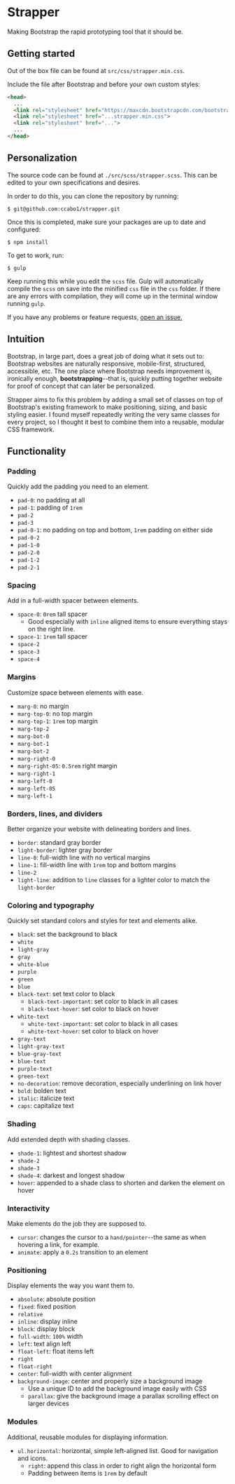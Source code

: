 # Strapper
Making Bootstrap the rapid prototyping tool that it should be.

## Getting started
Out of the box file can be found at `src/css/strapper.min.css`.

Include the file after Bootstrap and before your own custom styles:
```html
<head>
  ...
  <link rel="stylesheet" href="https://maxcdn.bootstrapcdn.com/bootstrap/4.0.0-alpha.6/css/bootstrap.min.css" integrity="sha384-rwoIResjU2yc3z8GV/NPeZWAv56rSmLldC3R/AZzGRnGxQQKnKkoFVhFQhNUwEyJ" crossorigin="anonymous">
  <link rel="stylesheet" href="...strapper.min.css">
  <link rel="stylesheet" href="...">
  ...
</head>
```

## Personalization
The source code can be found at `./src/scss/strapper.scss`. This can be edited to your own specifications and desires.

In order to do this, you can clone the repository by running:
```
$ git@github.com:ccabo1/strapper.git
```
Once this is completed, make sure your packages are up to date and configured:
```
$ npm install
```
To get to work, run:
```
$ gulp
```
Keep running this while you edit the `scss` file. Gulp will automatically compile the `scss` on save into the minified `css` file in the `css` folder. If there are any errors with compilation, they will come up in the terminal window running `gulp`.

If you have any problems or feature requests, [open an issue.](https://github.com/ccabo1/strapper/issues)

## Intuition
Bootstrap, in large part, does a great job of doing what it sets out to: Bootstrap websites are naturally responsive, mobile-first, structured, accessible, etc. The one place where Bootstrap needs improvement is, ironically enough, __bootstrapping__--that is, quickly putting together website for proof of concept that can later be personalized.

Strapper aims to fix this problem by adding a small set of classes on top of Bootstrap's existing framework to make positioning, sizing, and basic styling easier. I found myself repeatedly writing the very same classes for every project, so I thought it best to combine them into a reusable, modular CSS framework.

## Functionality

### Padding
Quickly add the padding you need to an element.
* `pad-0`: no padding at all
* `pad-1`: padding of `1rem`
* `pad-2`
* `pad-3`
* `pad-0-1`: no padding on top and bottom, `1rem` padding on either side
* `pad-0-2`
* `pad-1-0`
* `pad-2-0`
* `pad-1-2`
* `pad-2-1`

### Spacing
Add in a full-width spacer between elements.
* `space-0`: `0rem` tall spacer
  * Good especially with `inline` aligned items to ensure everything stays on the right line.
* `space-1`: `1rem` tall spacer
* `space-2`
* `space-3`
* `space-4`

### Margins
Customize space between elements with ease.
* `marg-0`: no margin
* `marg-top-0`: no top margin
* `marg-top-1`: `1rem` top margin
* `marg-top-2`
* `marg-bot-0`
* `marg-bot-1`
* `marg-bot-2`
* `marg-right-0`
* `marg-right-05`: `0.5rem` right margin
* `marg-right-1`
* `marg-left-0`
* `marg-left-05`
* `marg-left-1`

### Borders, lines, and dividers
Better organize your website with delineating borders and lines.
* `border`: standard gray border
* `light-border`: lighter gray border
* `line-0`: full-width line with no vertical margins
* `line-1`: fill-width line with `1rem` top and bottom margins
* `line-2`
* `light-line`: addition to `line` classes for a lighter color to match the `light-border`

### Coloring and typography
Quickly set standard colors and styles for text and elements alike.
* `black`: set the background to black
* `white`
* `light-gray`
* `gray`
* `white-blue`
* `purple`
* `green`
* `blue`
* `black-text`: set text color to black
  * `black-text-important`: set color to black in all cases
  * `black-text-hover`: set color to black on hover
* `white-text`
  * `white-text-important`: set color to black in all cases
  * `white-text-hover`: set color to black on hover
* `gray-text`
* `light-gray-text`
* `blue-gray-text`
* `blue-text`
* `purple-text`
* `green-text`
* `no-decoration`: remove decoration, especially underlining on link hover
* `bold`: bolden text
* `italic`: italicize text
* `caps`: capitalize text

### Shading
Add extended depth with shading classes.
* `shade-1`: lightest and shortest shadow
* `shade-2`
* `shade-3`
* `shade-4`: darkest and longest shadow
* `hover`: appended to a shade class to shorten and darken the element on hover

### Interactivity
Make elements do the job they are supposed to.
* `cursor`: changes the cursor to a `hand/pointer`--the same as when hovering a link, for example.
* `animate`: apply a `0.2s` transition to an element

### Positioning
Display elements the way you want them to.
* `absolute`: absolute position
* `fixed`: fixed position
* `relative`
* `inline`: display inline
* `block`: display block
* `full-width`: `100%` width
* `left`: text align left
* `float-left`: float items left
* `right`
* `float-right`
* `center`: full-width with center alignment
* `background-image`: center and properly size a background image
  * Use a unique ID to add the background image easily with CSS
  * `parallax`: give the background image a parallax scrolling effect on larger devices

### Modules
Additional, reusable modules for displaying information.
* `ul.horizontal`: horizontal, simple left-aligned list. Good for navigation and icons.
  * `right`: append this class in order to right align the horizontal form
  * Padding between items is `1rem` by default
